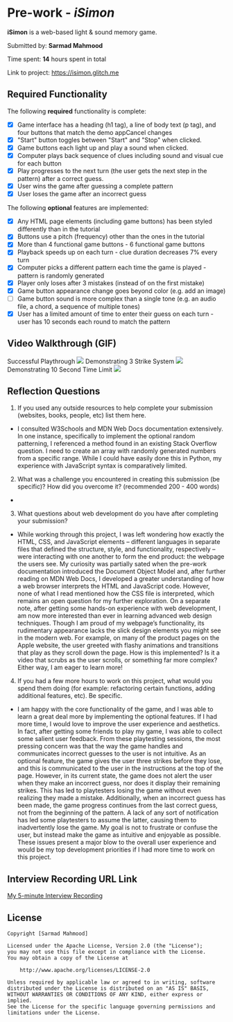 # Pre-work - *iSimon*

**iSimon** is a web-based light & sound memory game.  

Submitted by: **Sarmad Mahmood**

Time spent: **14** hours spent in total

Link to project: https://isimon.glitch.me

## Required Functionality

The following **required** functionality is complete:

* [X] Game interface has a heading (h1 tag), a line of body text (p tag), and four buttons that match the demo appCancel changes
* [X] "Start" button toggles between "Start" and "Stop" when clicked. 
* [X] Game buttons each light up and play a sound when clicked. 
* [X] Computer plays back sequence of clues including sound and visual cue for each button
* [X] Play progresses to the next turn (the user gets the next step in the pattern) after a correct guess. 
* [X] User wins the game after guessing a complete pattern
* [X] User loses the game after an incorrect guess

The following **optional** features are implemented:

* [X] Any HTML page elements (including game buttons) has been styled differently than in the tutorial
* [X] Buttons use a pitch (frequency) other than the ones in the tutorial
* [X] More than 4 functional game buttons - 6 functional game buttons
* [X] Playback speeds up on each turn - clue duration decreases 7% every turn
* [X] Computer picks a different pattern each time the game is played - pattern is randomly generated 
* [X] Player only loses after 3 mistakes (instead of on the first mistake)
* [X] Game button appearance change goes beyond color (e.g. add an image)
* [ ] Game button sound is more complex than a single tone (e.g. an audio file, a chord, a sequence of multiple tones)
* [X] User has a limited amount of time to enter their guess on each turn - user has 10 seconds each round to match the pattern

## Video Walkthrough (GIF)

Successful Playthrough
![](http://g.recordit.co/GbaP1XW0zo.gif)
Demonstrating 3 Strike System
![](http://g.recordit.co/addBoSFhll.gif)
Demonstrating 10 Second Time Limit
![](http://g.recordit.co/f3QLrVuS7w.gif)

## Reflection Questions

1. If you used any outside resources to help complete your submission (websites, books, people, etc) list them here. 

* I consulted W3Schools and MDN Web Docs documentation extensively. In one instance, specifically to implement the optional random patterning, I referenced a method found in an existing Stack Overflow question. I need to create an array with randomly generated numbers from a specific range. While I could have easily done this in Python, my experience with JavaScript syntax is comparatively limited. 

2. What was a challenge you encountered in creating this submission (be specific)? How did you overcome it? (recommended 200 - 400 words) 

* 

3. What questions about web development do you have after completing your submission?

* While working through this project, I was left wondering how exactly the HTML, CSS, and JavaScript elements – different languages in separate files that defined the structure, style, and functionality, respectively – were interacting with one another to form the end product: the webpage the users see. My curiosity was partially sated when the pre-work documentation introduced the Document Object Model and, after further reading on MDN Web Docs, I developed a greater understanding of how a web browser interprets the HTML and JavaScript code. However, none of what I read mentioned how the CSS file is interpreted, which remains an open question for my further exploration. On a separate note, after getting some hands-on experience with web development, I am now more interested than ever in learning advanced web design techniques. Though I am proud of my webpage’s functionality, its rudimentary appearance lacks the slick design elements you might see in the modern web. For example, on many of the product pages on the Apple website, the user greeted with flashy animations and transitions that play as they scroll down the page. How is this implemented? Is it a video that scrubs as the user scrolls, or something far more complex? Either way, I am eager to learn more! 

4. If you had a few more hours to work on this project, what would you spend them doing (for example: refactoring certain functions, adding additional features, etc). Be specific. 

* I am happy with the core functionality of the game, and I was able to learn a great deal more by implementing the optional features. If I had more time, I would love to improve the user experience and aesthetics. In fact, after getting some friends to play my game, I was able to collect some salient user feedback. From these playtesting sessions, the most pressing concern was that the way the game handles and communicates incorrect guesses to the user is not intuitive. As an optional feature, the game gives the user three strikes before they lose, and this is communicated to the user in the instructions at the top of the page. However, in its current state, the game does not alert the user when they make an incorrect guess, nor does it display their remaining strikes. This has led to playtesters losing the game without even realizing they made a mistake. Additionally, when an incorrect guess has been made, the game progress continues from the last correct guess, not from the beginning of the pattern. A lack of any sort of notification has led some playtesters to assume the latter, causing them to inadvertently lose the game. My goal is not to frustrate or confuse the user, but instead make the game as intuitive and enjoyable as possible. These issues present a major blow to the overall user experience and would be my top development priorities if I had more time to work on this project. 

## Interview Recording URL Link

[My 5-minute Interview Recording](your-link-here)


## License

    Copyright [Sarmad Mahmood]

    Licensed under the Apache License, Version 2.0 (the "License");
    you may not use this file except in compliance with the License.
    You may obtain a copy of the License at

        http://www.apache.org/licenses/LICENSE-2.0

    Unless required by applicable law or agreed to in writing, software
    distributed under the License is distributed on an "AS IS" BASIS,
    WITHOUT WARRANTIES OR CONDITIONS OF ANY KIND, either express or implied.
    See the License for the specific language governing permissions and
    limitations under the License.
